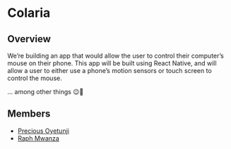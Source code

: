 # Colaria

## Overview 
We’re building an app that would allow the user to control their 
computer’s mouse on their phone. This app will be built using React 
Native, and will allow a user to either use a phone’s motion sensors or 
touch screen to control the mouse.  

... among other things 😉🤫

## Members  
- [Precious Oyetunji](https://github.com/Kyu)  
- [Raph Mwanza](https://github.com/raphmwanza)

